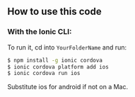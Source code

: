 ## How to use this code

### With the Ionic CLI:

To run it, cd into `YourFolderName` and run:
```bash
$ npm install -g ionic cordova
$ ionic cordova platform add ios
$ ionic cordova run ios
```

Substitute ios for android if not on a Mac.

